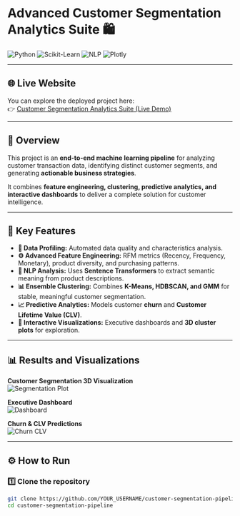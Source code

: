 # Advanced Customer Segmentation Analytics Suite 🛍️

![Python](https://img.shields.io/badge/Python-3.9%2B-blue.svg) 
![Scikit-Learn](https://img.shields.io/badge/scikit--learn-1.x-brightgreen.svg) 
![NLP](https://img.shields.io/badge/NLP-SentenceTransformers-orange.svg) 
![Plotly](https://img.shields.io/badge/Plotly-Interactive-blueviolet.svg)

---

## 🌐 Live Website

You can explore the deployed project here:  
👉 [Customer Segmentation Analytics Suite (Live Demo)](https://your-live-demo-link.com)

---

## 📖 Overview

This project is an **end-to-end machine learning pipeline** for analyzing customer transaction data, identifying distinct customer segments, and generating **actionable business strategies**.  

It combines **feature engineering, clustering, predictive analytics, and interactive dashboards** to deliver a complete solution for customer intelligence.

---

## 🚀 Key Features

- **🔎 Data Profiling:** Automated data quality and characteristics analysis.  
- **⚙️ Advanced Feature Engineering:** RFM metrics (Recency, Frequency, Monetary), product diversity, and purchasing patterns.  
- **🧠 NLP Analysis:** Uses **Sentence Transformers** to extract semantic meaning from product descriptions.  
- **📊 Ensemble Clustering:** Combines **K-Means, HDBSCAN, and GMM** for stable, meaningful customer segmentation.  
- **📈 Predictive Analytics:** Models customer **churn** and **Customer Lifetime Value (CLV)**.  
- **🎨 Interactive Visualizations:** Executive dashboards and **3D cluster plots** for exploration.  

---

## 📊 Results and Visualizations

**Customer Segmentation 3D Visualization**  
![Segmentation Plot](images/customer_segmentation_3d.png)

**Executive Dashboard**  
![Dashboard](images/executive_dashboard.png)

**Churn & CLV Predictions**  
![Churn CLV](images/churn_clv_predictions.png)

---

## ⚙️ How to Run

### 1️⃣ Clone the repository
```bash
git clone https://github.com/YOUR_USERNAME/customer-segmentation-pipeline.git
cd customer-segmentation-pipeline

